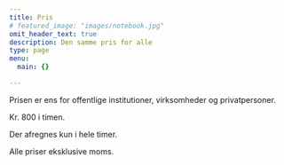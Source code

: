 ```yaml
---
title: Pris
# featured_image: "images/notebook.jpg"
omit_header_text: true
description: Den samme pris for alle
type: page
menu:
  main: {}

---
```



Prisen er ens for offentlige institutioner, virksomheder og privatpersoner.

Kr. 800 i timen.

Der afregnes kun i hele timer.

Alle priser eksklusive moms.
